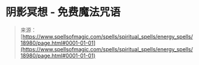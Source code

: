 <!--yml

category: 未分类

date: 2024-06-12 19:00:38

-->

# 阴影冥想 - 免费魔法咒语

> 来源：[https://www.spellsofmagic.com/spells/spiritual_spells/energy_spells/18980/page.html#0001-01-01](https://www.spellsofmagic.com/spells/spiritual_spells/energy_spells/18980/page.html#0001-01-01)
